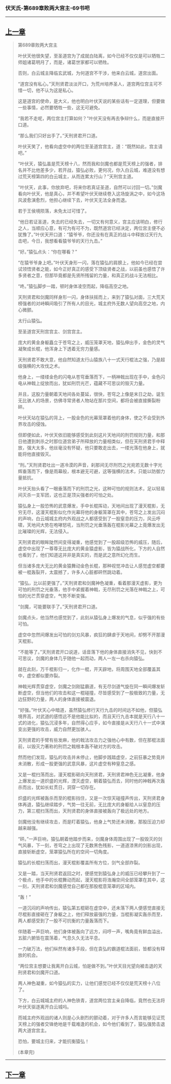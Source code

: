 ### 伏天氏-第689章败两大宫主-69书吧

--------
[上一章](./8ee989f72ab1a259f82dc21a4be61fc0.md)
--------


>
>
>
>第689章败两大宫主
>
>叶伏天他很失望，至圣道宫为了成就白陆离，如今已经不仅仅是可以牺牲二师姐诸葛明月了，而是，诸葛世家都可以牺牲。
>
>否则，白云城主降临玄武城，为何道宫不干涉，他来白云城，道宫出面。
>
>“道宫没有私心。”天刑贤君淡淡开口，为荒州培养圣人，道宫两位宫主可不惜一切，他不认为这是私心。
>
>这是道宫的使命，是大义，他也明白叶伏天说的某些话有一定道理，但要做一些事情，必然要牺牲一些，这无可避免。
>
>“我若不走呢，两位宫主打算如何？”叶伏天没有再去争辩什么，而是直接开口道。
>
>“那么我们只好出手了。”天刑贤君开口道。
>
>叶伏天笑了，他看向虚空中的两位至圣道宫宫主，道：“既然如此，宫主请吧。”
>
>“叶伏天，猿弘虽是荒天榜十八，然而我和剑魔也都是荒天榜上的强者，排名并不比他差多少，若开战，猿弘必败，更何况，你入白云城，难道没有想过荒天榜第四的白云城主，从而连累太行山？”天刑宫主道。
>
>“叶伏天，此事，你放弃吧，将来你若真证圣道，自然可以讨回一切。”剑魔看向叶伏天，他是真心，并不希望叶伏天继续卷入这场旋涡之中，如今这场风波愈演愈烈，他担心继续下去，叶伏天无法全身而退。
>
>若于王侯境陨落，未免太过可惜了。
>
>“他日若证圣道，失去的已经失去，一切又有何意义，宫主应该明白，修行之人，当顺应心意，有可为有可不为，既然道宫已经决定，两位宫主便不必犹豫了。”叶伏天开口道：“猿爷爷，你还没有在真正的战斗中释放过天行九击吧，今日，我想看看猿爷爷的天行九击。”
>
>“好。”猿弘点头：“你在哪看？”
>
>“在猿爷爷身上吧。”叶伏天身形一闪，落在猿弘的肩膀上，他如今已经在尝试领悟贤者之能，如今正好真正的感受下顶级贤者之战，以前虽也感悟了许多贤者之意，但那毕竟都是先贤所残留的力量，和真正的战斗无法相比。
>
>“咚。”猿弘脚步一踏，顿时身体凌空而起，降临高空之地。
>
>天刑贤君和剑魔同样身形一闪，身体扶摇而上，来到了猿弘对面，三大荒天榜强者的对峙瞬间吸引了所有人的目光，城主府外无数人望向高空之地，内心微颤。
>
>太行山猿弘。
>
>至圣道宫天刑宫宫主、剑宫宫主。
>
>庞大的黄金身躯矗立于苍穹之上，威压笼罩天地，猿弘伸出手，金色的灵气凝聚成长棍，他浑身上下透着无穷力量感。
>
>天刑贤君不敢大意，他自然知道太行山猿族八十一式天行棍法之强，乃是超级强横的大攻伐之术。
>
>他身上，一缕缕金色的闪电从苍穹垂落而下，一柄神戟出现在手中，金色闪电从神戟上绽放而出，犹如刑罚光芒，蕴藏不可思议的毁灭力量。
>
>并且，这股力量朝着天地间各处蔓延，很快，苍穹之上像是末日之劫，诞生无比骇人的场景，仿佛寻常贤者人物站在那片空间，都将会被直接撕裂粉碎。
>
>叶伏天站在猿弘的背上，一股金色的光幕笼罩着他的身体，使之不会受到外界攻击的侵蚀。
>
>但即便如此，叶伏天依旧能够感受到此刻这片天地间的刑罚规则力量，和那日他遭到刺杀之时那位道宫弟子所释放的力量相类似，但在天刑贤君手中释放，强大太多，他丝毫没有怀疑，他只要敢走出去，一缕光落在他身上，就能将他直接毁灭。
>
>“刑。”天刑贤君吐出一道冷漠的声音，刹那间无尽刑罚之光宛若无数十字光辉垂落而下，像是雨幕般，根本避无可避，这等强横的法术，只能以防御力量抵抗。
>
>叶伏天抬头看了一眼垂落而下的刑罚之光，这种可怕的规则法术，足以轻易间灭杀一支军团，这也正是顶尖强者的可怕之处。
>
>猿弘身上一股恐怖的武意爆发，手中长棍挥动，天地间出现了漫天棍影，无穷无尽，这漫天棍影似化作光幕将他的身躯笼罩在其中，苍穹之上发出沉闷的声响，白云城城主府内外观战之人都感受到了一股窒息的压力，风云呼啸，天地间大势在咆哮怒吼，当刑罚之光垂落轰在棍影光幕之上竟爆发出无比璀璨的光辉，无法侵入。
>
>天刑贤君的眼眸陡然间变得凝重，他感觉到了一股超级恐怖的威压，随后，虚空中出现了一尊尊无比庞大的黄金猿虚影，皆为猿战所化，下方的人自然也看到了，他们知道这并非是真实的，而是武之意所幻化而生。
>
>但当诸多庞大无比的黄金猿舞动金色长棍，那种视觉冲击让人感觉虚空都要被一棍轰裂开，太震撼了，许多人心脏都砰然跳动着。
>
>“猿弘，比以前更强了。”天刑贤君和剑魔神色凝重，看着那漫天虚影，更为可怕的刑罚之光垂落，他手中紧握着神戟，无尽刑罚之光落在神戟之上，可怕的光芒贯穿虚空，气势不断变强。
>
>“剑魔，可能要联手了。”天刑贤君开口道。
>
>剑魔点头，他当然也感觉到了，此刻从猿弘身上爆发的气息，似乎强的有些可怕。
>
>虚空中忽然间爆发出可怕的剑刃风暴，疯狂的肆虐于天地间，却劈不开那漫天棍影。
>
>“不能等了。”天刑贤君开口说道，话音落下他的身体直接消失不见，快到不可思议，剑魔的身体几乎随他一起而动，两人一左一右杀向猿弘。
>
>就在此刻，万千棍影归一，化作一棍，开天辟地，将周围天地全部覆盖其中，虚空都似要炸裂。
>
>神戟光辉贯穿虚空，剑魔之剑刚猛霸道，有无尽剑道气旋在同一瞬间爆发斩断虚空，但当他们的攻击和这一棍碰撞，尽皆感受到了一股极致的力量，无边狂野的力量，两人的身体直接被震退。
>
>“好强。”叶伏天心中暗道，虽然猿弘修行天行九击的时间远不如他，但猿弘境界高，对武道的感悟远不是他能比拟的，而且天行九击本就是天行八十一式的进化，猿弘沉浸多年，自然得心应手，如今直接是从天行八十一式中演变出更强的攻击，威力自然更加骇人。
>
>天刑贤君的手臂有些发麻，他的戟法攻击力之强他心中有数，但在那棍法面前，以毁灭力著称的刑罚之戟根本轰不破对方的攻击。
>
>然而他们发现，猿弘的攻击并未停止，他脚步践踏虚空，之前狂暴之势竟并未消散，形成一股更强的武意风暴，这片虚空有种窒息之感。
>
>又是一棍扫荡而出，漫天棍影砸向天刑贤君，天刑贤君神色无比凝重，他身上爆发出一道炽盛的光辉，湮灭虚空，朝着猿弘而去，同时他的神戟再次轰杀而出，犹如长虹贯日，洞穿一切存在。
>
>炽盛的光辉被轰杀而至的棍影挡住，又是一次惊天碰撞声传出，天刑贤君身体再退，猿弘继续踏步，气势一往无前，无比庞大的身躯给人以窒息的压力，第三棍扫荡而出，天刑贤君的身体直接被轰向了极远处的地方。
>
>剑魔他没有继续攻击，而是盯着猿弘，他身上气势还未消散，那股压迫力却越来越强。
>
>“砰。”一声巨响，猿弘朝着他踏步而来，剑魔身体周围出现了一股毁灭的剑气风暴，下一刻，苍穹之上出现了无数黑色残影，一道道漆黑的剑影出现，直接斩断虚空，笼罩猿弘所在的空间一切角度。
>
>猿弘的长棍扫荡而出，漫天棍影覆盖所有方位，剑气全部炸裂。
>
>又是一踏，当天刑贤君返回之时，便感觉到猿弘身上的威压已经攀升到了一个极点，他手中的长棍舞动而起，漫天棍影将浩瀚空间全部笼罩在其中，这一刻，天刑贤君和剑魔感觉自己都在那股棍意笼罩的区域内。
>
>“轰！”
>
>一道沉闷的声响传出，猿弘第五棍砸在虚空中，还未落下两人便感觉直接无尽棍影直接砸在了身躯之上，他们释放最强的力量，当棍影凝实轰杀而至，两人都感受到了一股不可抗衡的力量轰落而下。
>
>伴随着一声巨响，他们身体被轰向了远方，闷哼一声，嘴角竟有鲜血溢出，五脏六腑皆在震荡着，气息久久无法平息。
>
>一力破万法，他们纵然有诸多手段，但在袁弘的霸道棍法面前，皆都没有释放的机会。
>
>“两位宫主想要让我离开白云城，怕是做不到。”叶伏天目光望向被击退的天刑贤君和剑魔开口道。
>
>两人神色凝重，如今猿弘的实力，让他们感觉已经不仅仅是荒天榜十八位了。
>
>下方，白云城城主府的人神色铁青，道宫两位宫主亲自降临，竟然也无法将叶伏天驱逐离开白云城吗。
>
>而城主府外观战的诸人则是心头剧烈的颤动着，对于许多人而言能够见证荒天榜上的强者交锋绝地是千载难逢的机会，如今他们看到了，猿弘强势击退两大道宫宫主。
>
>恐怕，要城主归来，才能抗衡猿弘！
>
>(本章完)
>
>

--------
[下一章](./d1dcd793ed9ce08b3b96d0362517a034.md)
--------
